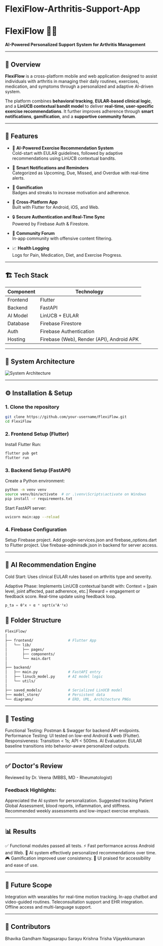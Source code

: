 # FlexiFlow-Arthritis-Support-App

# FlexiFlow 🧘‍♀️  
**AI-Powered Personalized Support System for Arthritis Management**

---

## 🌟 Overview

**FlexiFlow** is a cross-platform mobile and web application designed to assist individuals with arthritis in managing their daily routines, exercises, medication, and symptoms through a personalized and adaptive AI-driven system.

The platform combines **behavioral tracking**, **EULAR-based clinical logic**, and a **LinUCB contextual bandit model** to deliver **real-time, user-specific exercise recommendations**. It further improves adherence through **smart notifications**, **gamification**, and a **supportive community forum**.

---

## 🚀 Features

- 🤖 **AI-Powered Exercise Recommendation System**  
  Cold-start with EULAR guidelines, followed by adaptive recommendations using LinUCB contextual bandits.

- 🔔 **Smart Notifications and Reminders**  
  Categorized as Upcoming, Due, Missed, and Overdue with real-time alerts.

- 🧩 **Gamification**  
  Badges and streaks to increase motivation and adherence.

- 📱 **Cross-Platform App**  
  Built with Flutter for Android, iOS, and Web.

- 🔒 **Secure Authentication and Real-Time Sync**  
  Powered by Firebase Auth & Firestore.

- 💬 **Community Forum**  
  In-app community with offensive content filtering.

- 📈 **Health Logging**  
  Logs for Pain, Medication, Diet, and Exercise Progress.

---

## 🏗️ Tech Stack

| Component | Technology |
|----------|------------|
| Frontend | Flutter |
| Backend | FastAPI |
| AI Model | LinUCB + EULAR |
| Database | Firebase Firestore |
| Auth | Firebase Authentication |
| Hosting | Firebase (Web), Render (API), Android APK |

---

## 📐 System Architecture

![System Architecture](./diagrams/system_architecture.png)

---

## ⚙️ Installation & Setup

### 1. **Clone the repository**

```bash
git clone https://github.com/your-username/FlexiFlow.git
cd FlexiFlow
```
### 2. **Frontend Setup (Flutter)**
Install Flutter
Run:
```bash
flutter pub get
flutter run
```

### 3. **Backend Setup (FastAPI)**
Create a Python environment:
```bash
python -m venv venv
source venv/bin/activate  # or .\venv\Scripts\activate on Windows
pip install -r requirements.txt
```
Start FastAPI server:
```bash
uvicorn main:app --reload
```
### 4. **Firebase Configuration**
Setup Firebase project.
Add google-services.json and firebase_options.dart to Flutter project.
Use firebase-adminsdk.json in backend for server access.

---

## 🧠 AI Recommendation Engine
Cold Start: Uses clinical EULAR rules based on arthritis type and severity.

Adaptive Phase:
Implements LinUCB contextual bandit with:
Context = [pain level, joint affected, past adherence, etc.]
Reward = engagement or feedback score.
Real-time update using feedback loop.

```python
p_ta = θᵀx + α * sqrt(xᵀA⁻¹x)
```

## 🔐 Folder Structure

```bash
FlexiFlow/
│
├── frontend/                # Flutter App
│   └── lib/
│       ├── pages/
│       ├── components/
│       └── main.dart
│
├── backend/
│   ├── main.py              # FastAPI entry
│   ├── linucb_model.py      # AI model logic
│   └── utils/
│
├── saved_models/            # Serialized LinUCB model
├── model_store/             # Persistent data
└── diagrams/                # ERD, UML, Architecture PNGs
```

--- 

## 🧪 Testing
Functional Testing: Postman & Swagger for backend API endpoints.
Performance Testing: UI tested on low-end Android & web (Flutter).
Responsiveness: Transition < 1s; API < 500ms.
AI Evaluation: EULAR baseline transitions into behavior-aware personalized outputs.

--- 

## ✅ Doctor's Review
Reviewed by Dr. Veena (MBBS, MD - Rheumatologist)
### Feedback Highlights:
Appreciated the AI system for personalization.
Suggested tracking Patient Global Assessment, blood reports, inflammation, and stiffness.
Recommended weekly assessments and low-impact exercise emphasis.

---

## 📊 Results
✅ Functional modules passed all tests.
⚡ Fast performance across Android and Web.
🤖 AI system effectively personalized recommendations over time.
🎮 Gamification improved user consistency.
📱 UI praised for accessibility and ease of use.

---

## 🔭 Future Scope
Integration with wearables for real-time motion tracking.
In-app chatbot and video-guided routines.
Teleconsultation support and EHR integration.
Offline access and multi-language support.

---

## 👥 Contributors
Bhavika Gandham
Nagasarapu Sarayu Krishna
Trisha Vijayekkumaran
